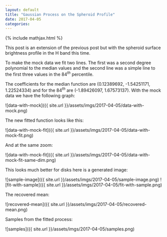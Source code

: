 ```yaml
---
layout: default
title: "Gaussian Process on the Spheroid Profile"
date: 2017-04-05
categories:
---
```


{% include mathjax.html  %}


This post is an extension of the previous post but with the spheroid surface brightness profile in the H band this time.

To make the mock data we fit two lines. The first was a second degree polynomial to the median values and the second line was a simple line to the first three values in the $84^{th}$ percentile. 

The coefficients for the median function are (0.12389692, -1.54251171, 1.22524334) and for the $84^{th}$ are (-1.89426097, 1.67573137). With the mock data we have the following graph:

![data-with-mock]({{ site.url }}/assets/imgs/2017-04-05/data-with-mock.png)

The new fitted function looks like this:

![data-with-mock-fit]({{ site.url }}/assets/imgs/2017-04-05/data-with-mock-fit.png)

And at the same zoom:

![data-with-mock-fit]({{ site.url }}/assets/imgs/2017-04-05/data-with-mock-fit-same-dim.png)

This looks much better for disks here is a generated image:

![sample-image]({{ site.url }}/assets/imgs/2017-04-05/sample-image.png)
![fit-with-sample]({{ site.url }}/assets/imgs/2017-04-05/fit-with-sample.png)

The recovered mean:

![recovered-mean]({{ site.url }}/assets/imgs/2017-04-05/recovered-mean.png)

Samples from the fitted process:

![samples]({{ site.url }}/assets/imgs/2017-04-05/samples.png)